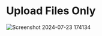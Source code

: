 # Upload Files Only 

![Screenshot 2024-07-23 174134](https://github.com/user-attachments/assets/de61f993-2641-40d9-be89-8f5fe506bae5)

